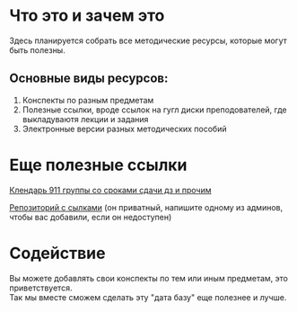 # Что это и зачем это
Здесь планируется собрать все методические ресурсы, которые могут быть полезны.  
## Основные виды ресурсов:  
1. Конспекты по разным предметам
1. Полезные ссылки, вроде ссылок на гугл диски преподователей, где выкладуваютя лекции и задания
1. Электронные версии разных методических пособий

# Еще полезные ссылки
[Клендарь 911 группы со сроками сдачи дз и прочим](https://docs.google.com/spreadsheets/d/1mRaD19QDzDW5SBSQhB7x2FFImR883gcqXcq00t2m1CE/edit?usp=sharing)

[Репозиторий с сылками](https://github.com/MIPT-Group/Books) (он приватный, напишите одному из админов, чтобы вас добавили, если он недоступен)

# Содействие
Вы можете добавлять свои конспекты по тем или иным предметам, это приветствуется.  
Так мы вместе сможем сделать эту "дата базу" еще полезнее и лучше.
